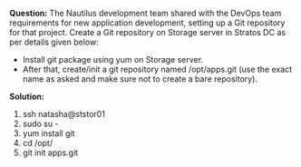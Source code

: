 **Question:**
The Nautilus development team shared with the DevOps team requirements for new application development, setting up a Git repository for that project. 
Create a Git repository on Storage server in Stratos DC as per details given below:
- Install git package using yum on Storage server.
- After that, create/init a git repository named /opt/apps.git (use the exact name as asked and make sure not to create a bare repository).

**Solution:**

1. ssh natasha@ststor01
2. sudo su -
3. yum install git
4. cd /opt/
5. git init apps.git
